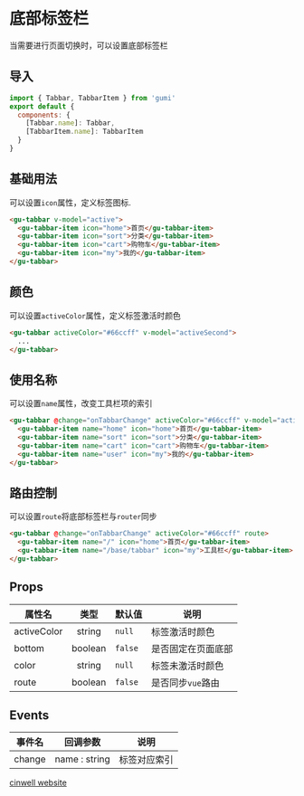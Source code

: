 # 底部标签栏

当需要进行页面切换时，可以设置底部标签栏

<div class="mdoc">
<div class="mdoc-main">

## 导入

```js
import { Tabbar, TabbarItem } from 'gumi'
export default {
  components: {
    [Tabbar.name]: Tabbar,
    [TabbarItem.name]: TabbarItem
  }
}
```

## 基础用法

可以设置`icon`属性，定义标签图标.

```html
<gu-tabbar v-model="active">
  <gu-tabbar-item icon="home">首页</gu-tabbar-item>
  <gu-tabbar-item icon="sort">分类</gu-tabbar-item>
  <gu-tabbar-item icon="cart">购物车</gu-tabbar-item>
  <gu-tabbar-item icon="my">我的</gu-tabbar-item>
</gu-tabbar>
```

## 颜色

可以设置`activeColor`属性，定义标签激活时颜色

```html
<gu-tabbar activeColor="#66ccff" v-model="activeSecond">
  ...
</gu-tabbar>
```

## 使用名称

可以设置`name`属性，改变工具栏项的索引

```html
<gu-tabbar @change="onTabbarChange" activeColor="#66ccff" v-model="activeThird">
  <gu-tabbar-item name="home" icon="home">首页</gu-tabbar-item>
  <gu-tabbar-item name="sort" icon="sort">分类</gu-tabbar-item>
  <gu-tabbar-item name="cart" icon="cart">购物车</gu-tabbar-item>
  <gu-tabbar-item name="user" icon="my">我的</gu-tabbar-item>
</gu-tabbar>
```

## 路由控制

可以设置`route`将底部标签栏与`router`同步

```html
<gu-tabbar @change="onTabbarChange" activeColor="#66ccff" route>
  <gu-tabbar-item name="/" icon="home">首页</gu-tabbar-item>
  <gu-tabbar-item name="/base/tabbar" icon="my">工具栏</gu-tabbar-item>
</gu-tabbar>
```

## Props

| 属性名 |  类型   |  默认值   |       说明       |
| ---- | :-----: | ------- | -------------- |
|  activeColor  | string |  `null`  | 标签激活时颜色 |
| bottom | boolean |  `false`  |  是否固定在页面底部  |
| color | string |  `null`  |    标签未激活时颜色    |
| route       | boolean  | `false` |    是否同步`vue`路由    |


## Events

| 事件名 | 回调参数      | 说明                                         |
| ------ | ------------- | -------------------------------------------- |
| change  | name : string | 标签对应索引 |


</div>

<div class="mdoc-section">

[cinwell website](http://localhost:8080/#/base/tabbar ':include :type=iframe frameborder=no')

</div>

</div>
